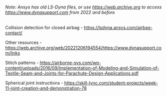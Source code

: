###### Note: Ansys has old LS-Dyna files, or use https://web.archive.org to access https://www.dynasupport.com from 2022 and before

Collision detection for closed airbag - https://lsdyna.ansys.com/airbag-contact/

Other resources  - https://web.archive.org/web/20221206194554/https://www.dynasupport.com/links

Stitch patterns - https://airborne-sys.com/wp-content/uploads/2016/09/Implementation-of-Modeling-and-Simulation-of-Textile-Seam-and-Joints-for-Parachute-Design-Applications.pdf

Spherical joint instructions - https://skill-lync.com/student-projects/week-11-joint-creation-and-demonstration-78